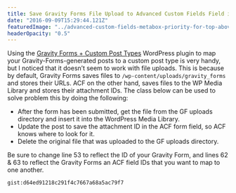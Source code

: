 ```yaml
---
title: Save Gravity Forms File Upload to Advanced Custom Fields Field in WordPress
date: "2016-09-09T15:29:44.121Z"
featuredImage: "../advanced-custom-fields-metabox-priority-for-top-above-publish/acf.jpg"
headerOpacity: "0.5"
---
```


Using the [Gravity Forms + Custom Post Types](https://wordpress.org/plugins/gravity-forms-custom-post-types/) WordPress plugin to map your Gravity-Forms-generated posts to a custom post type is very handy, but I noticed that it doesn’t seem to work with file uploads. This is because by default, Gravity Forms saves files to `/wp-content/uploads/gravity_forms` and stores their URLs. ACF on the other hand, saves files to the WP Media Library and stores their attachment IDs. The class below can be used to solve problem this by doing the following:

* After the form has been submitted, get the file from the GF uploads directory and insert it into the WordPress Media Library.
* Update the post to save the attachment ID in the ACF form field, so ACF knows where to look for it.
* Delete the original file that was uploaded to the GF uploads directory.

Be sure to change line 53 to reflect the ID of your Gravity Form, and lines 62 & 63 to reflect the Gravity Forms an ACF field IDs that you want to map to one another.

`gist:d64ed91218c291f4c7667a68a5ac79f7`
